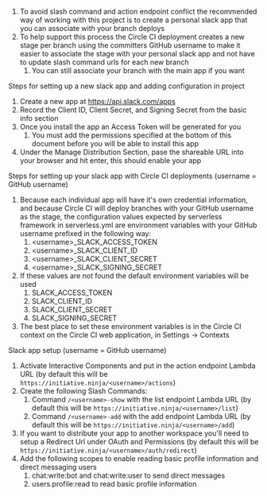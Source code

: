1. To avoid slash command and action endpoint conflict the recommended way of working with this project is to create a personal slack app that you can associate with your branch deploys
1. To help support this process the Circle CI deployment creates a new stage per branch using the committers GitHub username to make it easier to associate the stage with your personal slack app and not have to update slash command urls for each new branch
   1. You can still associate your branch with the main app if you want

Steps for setting up a new slack app and adding configuration in project

1. Create a new app at https://api.slack.com/apps
1. Record the Client ID, Client Secret, and Signing Secret from the basic info section
1. Once you install the app an Access Token will be generated for you
    1. You must add the permissions specified at the bottom of this document before you will be able to install this app
1. Under the Manage Distribution Section, pase the shareable URL into your browser and hit enter, this should enable your app 

Steps for setting up your slack app with Circle CI deployments (username = GitHub username)

1. Because each individual app will have it's own credential information, and because Circle CI will deploy branches with your GitHub username as the stage, the configuration values expected by serverless framework in serverless.yml are environment variables with your GitHub username prefixed in the following way:
   1. \<username\>\_SLACK_ACCESS_TOKEN
   1. \<username\>\_SLACK_CLIENT_ID
   1. \<username\>\_SLACK_CLIENT_SECRET
   1. \<username\>\_SLACK_SIGNING_SECRET
1. If these values are not found the default environment variables will be used
   1. SLACK_ACCESS_TOKEN
   1. SLACK_CLIENT_ID
   1. SLACK_CLIENT_SECRET
   1. SLACK_SIGNING_SECRET
1. The best place to set these environment variables is in the Circle CI context on the Circle CI web application, in Settings -> Contexts

Slack app setup (username = GitHub username)

1. Activate Interactive Components and put in the action endpoint Lambda URL (by default this will be `https://initiative.ninja/<username>/actions`)
1. Create the following Slash Commands:
   1. Command `/<username>-show` with the list endpoint Lambda URL (by default this will be `https://initiative.ninja/<username>/list`)
   1. Command `/<username>-add` with the add endpoint Lambda URL (by default this will be `https://initiative.ninja/<username>/add`)
1. If you want to distribute your app to another workspace you'll need to setup a Redirect Url under OAuth and Permissions (by default this will be `https://initiative.ninja/<username>/auth/redirect`)
1. Add the following scopes to enable reading basic profile information and direct messaging users
   1. chat:write:bot and chat:write:user to send direct messages
   1. users.profile:read to read basic profile information

